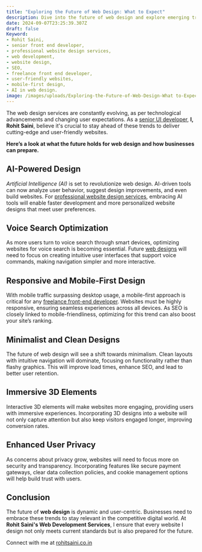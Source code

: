 ```yaml
---
title: "Exploring the Future of Web Design: What to Expect"
description: Dive into the future of web design and explore emerging trends and technologies that will shape the web development services.
date: 2024-09-07T23:25:39.307Z
draft: false
Keyword: 
- Rohit Saini, 
- senior front end developer, 
- professional website design services, 
- web development, 
- website design, 
- SEO, 
- freelance front end developer, 
- user-friendly websites, 
- mobile-first design, 
- AI in web design.
image: /images/uploads/Exploring-the-Future-of-Web-Design-What to-Expect.jpeg
---
```


The web design services are constantly evolving, as per technological advancements and changing user expectations. As a [senior UI developer](https://rohitsaini.co.in/), **I, Rohit Saini**, believe it's crucial to stay ahead of these trends to deliver cutting-edge and user-friendly websites.

**Here’s a look at what the future holds for web design and how businesses can prepare.**

## AI-Powered Design

*Artificial Intelligence (AI)* is set to revolutionize web design. AI-driven tools can now analyze user behavior, suggest design improvements, and even build websites. For [professional website design services](https://rohitsaini.co.in/services/), embracing AI tools will enable faster development and more personalized website designs that meet user preferences.

## Voice Search Optimization

As more users turn to voice search through smart devices, optimizing websites for voice search is becoming essential. Future [web designs](https://rohitsaini.co.in/) will need to focus on creating intuitive user interfaces that support voice commands, making navigation simpler and more interactive.

## Responsive and Mobile-First Design

With mobile traffic surpassing desktop usage, a mobile-first approach is critical for any [freelance front-end developer](https://rohitsaini.co.in/about/). Websites must be highly responsive, ensuring seamless experiences across all devices. As SEO is closely linked to mobile-friendliness, optimizing for this trend can also boost your site’s ranking.

## Minimalist and Clean Designs

The future of web design will see a shift towards minimalism. Clean layouts with intuitive navigation will dominate, focusing on functionality rather than flashy graphics. This will improve load times, enhance SEO, and lead to better user retention.

## Immersive 3D Elements

Interactive 3D elements will make websites more engaging, providing users with immersive experiences. Incorporating 3D designs into a website will not only capture attention but also keep visitors engaged longer, improving conversion rates.

## Enhanced User Privacy

As concerns about privacy grow, websites will need to focus more on security and transparency. Incorporating features like secure payment gateways, clear data collection policies, and cookie management options will help build trust with users.

## Conclusion

The future of **web design** is dynamic and user-centric. Businesses need to embrace these trends to stay relevant in the competitive digital world. At **Rohit Saini's Web Development Services**, I ensure that every website I design not only meets current standards but is also prepared for the future.

Connect with me at [rohitsaini.co.in](https://rohitsaini.co.in/contact/)
